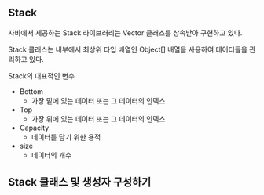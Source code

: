 ## Stack

자바에서 제공하는 Stack 라이브러리는 Vector 클래스를 상속받아 구현하고 있다.

Stack 클래스는 내부에서 최상위 타입 배열인 Object[] 배열을 사용하여 데이터들을 관리하고 있다.

Stack의 대표적인 변수

- Bottom
  - 가장 밑에 있는 데이터 또는 그 데이터의 인덱스
- Top
  - 가장 위에 있는 데이터 또는 그 데이터의 인덱스
- Capacity
  - 데이터를 담기 위한 용적
- size
  - 데이터의 개수

## Stack 클래스 및 생성자 구성하기

